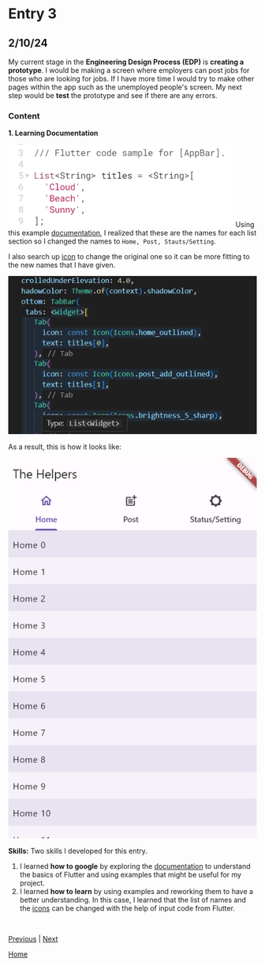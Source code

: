 # Entry 3
## 2/10/24

My current stage in the **Engineering Design Process (EDP)** is **creating a prototype**. I would be making a screen where employers can post jobs for those who are looking for jobs. If I have more time I would try to make other pages within the app such as the unemployed people's screen. My next step would be **test** the prototype and see if there are any errors.

### Content
**1. Learning Documentation** <br>

![Alt text](image-3.png)
Using this example [documentation](https://api.flutter.dev/flutter/material/AppBar-class.html), I realized that these are the names for each list section so I changed the names to `Home, Post, Stauts/Setting`.

I also search up [icon](https://api.flutter.dev/flutter/material/Icons-class.html) to change the original one so it can be more fitting to the new names that I have given. 

![Alt text](image-4.png)

As a result, this is how it looks like:

![Alt text](image-2.png)

**Skills:** Two skills I developed for this entry.
1. I learned **how to google** by exploring the [documentation](https://api.flutter.dev/flutter/material/AppBar-class.html) to understand the basics of Flutter and using examples that might be useful for my project.
2. I learned **how to learn** by using examples and reworking them to have a better understanding. In this case, I learned that the list of names and the [icons](https://api.flutter.dev/flutter/material/Icons-class.html) can be changed with the help of input code from Flutter.

<br>

[Previous](entry02.md) | [Next](entry04.md)

[Home](../README.md)